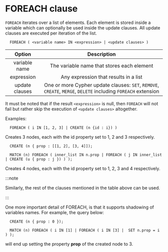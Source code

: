 # FOREACH clause

`FOREACH` iterates over a list of elements. Each element is stored inside a
variable which can optionally be used inside the update clauses. All update
clauses are executed per iteration of the list.

```cypher
  FOREACH ( <variable name> IN <expression> | <update clauses> )
```

|     Option     |                                                  Description                                                  |
| :------------: | :-----------------------------------------------------------------------------------------------------------: |
| variable name  |                                  The variable name that stores each element                                   |
|   expression   |                                     Any expression that results in a list                                     |
| update clauses | One or more Cypher update clauses: `SET`, `REMOVE`, `CREATE`, `MERGE`, `DELETE` including `FOREACH` extension |

It must be noted that if the result `<expression>` is null, then `FOREACH`
will not fail but rather skip the execution of `<update clauses>`
altogether.

Examples:

```cypher
  FOREACH ( i IN [1, 2, 3] | CREATE (n {id : i}) )
```

Creates 3 nodes, each with the id property set to 1, 2 and 3 respectively.

```cypher
  CREATE (n { prop : [[1, 2], [3, 4]]);

  MATCH (n) FOREACH ( inner_list IN n.prop | FOREACH ( j IN inner_list | CREATE (u { prop : j }) ) );
```

Creates 4 nodes, each with the id property set to 1, 2, 3 and 4 respectively.

:::note 

Similarly, the rest of the clauses mentioned in the table above can be
used. 

:::

One more important detail of FOREACH, is that it supports shadowing of variables
names. For example, the query below:

```cypher
  CREATE (n { prop : 0 });

  MATCH (n) FOREACH ( i IN [1] | FOREACH ( i IN [3] |  SET n.prop = i ) );
```

will end up setting the property **prop** of the created node to 3.
